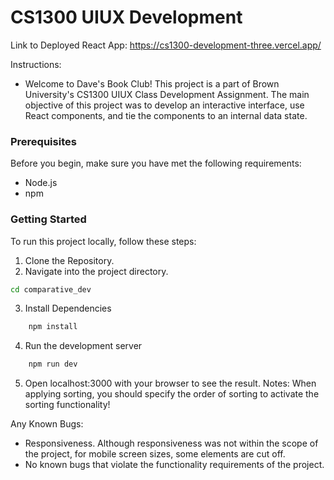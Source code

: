 # CS1300 UIUX Development

Link to Deployed React App: https://cs1300-development-three.vercel.app/

Instructions:
- Welcome to Dave's Book Club! This project is a part of Brown University's CS1300 UIUX Class Development Assignment. The main objective of this project was to develop an interactive interface, use React components, and tie the components to an internal data state.

### Prerequisites
Before you begin, make sure you have met the following requirements:
- Node.js
- npm

### Getting Started
To run this project locally, follow these steps: 
1. Clone the Repository.
2. Navigate into the project directory.
```bash
cd comparative_dev
```

3. Install Dependencies 
```bash
    npm install
```

4. Run the development server 
```bash
    npm run dev 
```

5. Open localhost:3000 with your browser to see the result.
Notes: When applying sorting, you should specify the order of sorting to activate the sorting functionality!

Any Known Bugs:
- Responsiveness. Although responsiveness was not within the scope of the project, for mobile screen sizes, some elements are cut off.
- No known bugs that violate the functionality requirements of the project.